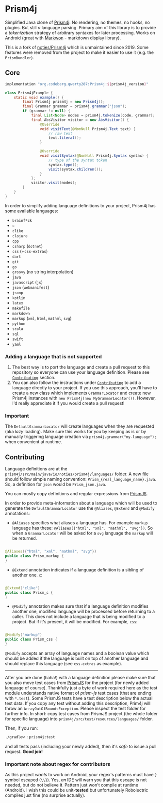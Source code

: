 # Prism4j

Simplified Java clone of [Prism4j](https://github.com/PrismJS/prism). No rendering, no themes, no hooks, no plugins. But
still _a_ language parsing. Primary aim of this library is to provide a _tokenization_ strategy of arbitrary syntaxes
for later processing. Works on Android (great with [Markwon](https://github.com/noties/Markwon) - markdown display
library).

This is a fork of [noties/Prism4j](https://github.com/noties/Prism4j) which is unmaintained since 2019. Some features
were removed from the project to make it easier to use it (e.g. the `PrismBundler`).

## Core

```kotlin
implementation "org.codeberg.qwerty287:Prism4j:${prism4j_version}"
```

```java
class Prism4jExample {
    static void example() {
        final Prism4j prism4j = new Prism4j();
        final Grammar grammar = prism4j.grammar("json");
        if (grammar != null) {
            final List<Node> nodes = prism4j.tokenize(code, grammar);
            final AbsVisitor visitor = new AbsVisitor() {
                @Override
                void visitText(@NonNull Prism4j.Text text) {
                    // raw text
                    text.literal();
                }

                @Override
                void visitSyntax(@NonNull Prism4j.Syntax syntax) {
                    // type of the syntax token
                    syntax.type();
                    visit(syntax.children());
                }
            };
            visitor.visit(nodes);
        }
    }
}
```

In order to simplify adding language definitions to your project, Prism4j has some available languages:

* `brainf*ck`
* `c`
* `clike`
* `clojure`
* `cpp`
* `csharp` (`dotnet`)
* `css` (+`css-extras`)
* `dart`
* `git`
* `go`
* `groovy` (no string interpolation)
* `java`
* `javascript` (`js`)
* `json` (`webmanifest`)
* `jsonp`
* `kotlin`
* `latex`
* `makefile`
* `markdown`
* `markup` (`xml`, `html`, `mathml`, `svg`)
* `python`
* `scala`
* `sql`
* `swift`
* `yaml`

### Adding a language that is not supported

1. The best way is to port the language and create a pull request to this repository so everyone can use your language
   definition. Please see [`Contributing`](#Contributing) section.
2. You can also follow the instructions under [`Contributing`](#Contributing) to add a language directly to your
   project. If you use this approach, you'll have to create a new class which implements `GrammarLocator` and create new
   Prism4j instances with `new Prism4j(new MyGrammarLocator())`. However, I'd really appreciate it if you would create a
   pull request!

### Important

The `DefaultGrammarLocator` will create languages when they are requested (aka _lazy_ loading). Make sure this works for
you by keeping as is or by manually triggering language creation via `prism4j.grammar("my-language");` when convenient
at runtime.

## Contributing

Language definitions are at the `prism4j/src/main/java/io/noties/prism4j/languages/` folder. A new file should follow
simple naming convention: `Prism_{real_language_name}.java`. So, a definition for `json` would be `Prism_json.java`.

You can mostly copy definitions and regular expressions from [PrismJS](https://github.com/PrismJS/prism).

In order to provide meta-information about a language which will be used to generate the `DefaultGrammarLocator` use the
`@Aliases`, `@Extend` and `@Modify` annotations:

* `@Aliases` specifies what aliases a language has. For example `markup` language has
  these: `@Aliases({"html", "xml", "mathml", "svg"})`. So when a `GrammarLocator` will be asked for a `svg` language
  the `markup` will be returned.

```java

@Aliases({"html", "xml", "mathml", "svg"})
public class Prism_markup {
}
```

* `@Extend` annotation indicates if a language definition is a sibling of another one. `c`:

```java

@Extend("clike")
public class Prism_c {
}
```

* `@Modify` annotation makes sure that if a language definition modifies another one, modified language will be
  processed before returning to a caller. This does not include a language that is being modified to a project. But if
  it's present, it will be modified. For example, `css`:

```java

@Modify("markup")
public class Prism_css {
}
```

`@Modify` accepts an array of language names and a boolean value which should be added if the language is built on top
of another language and should replace this language (see `css-extras` as example).

---

After you are done (haha!) with a language definition please make sure that you also move test cases
from [PrismJS](https://github.com/PrismJS/prism) for the project (for newly added language of course). Thankfully just a
byte of work required here as the test module understands native format of _prism-js_ test cases (that are ending
with `*.test`). Some PrismJS tests have a test description below the actual test data. If you copy any test without
adding this description, Prim4j will throw an `ArrayOutOfBoundsException`. Please inspect the test folder for further
info. In short: copy test cases from PrismJS project (the whole folder for specific language)
into `prism4j/src/test/resources/languages/` folder.

Then, if you run:

```bash
./gradlew :prism4j:test
```

and all tests pass (including your newly added), then it's _safe_ to issue a pull request. **Good job!**

### Important note about regex for contributors

As this project _wants_ to work on Android, your regex's patterns must have `}` symbol escaped (`\\}`). Yes, _an_ IDE
will warn you that this escape is not needed, but do not believe it. Pattern just won't compile at runtime (Android). I
wish this could be unit-**tested** but unfortunately Robolectric compiles just fine (no surprise actually).
